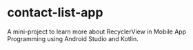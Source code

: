 # contact-list-app
A mini-project to learn more about RecyclerView in Mobile App Programming using Android Studio and Kotlin.
